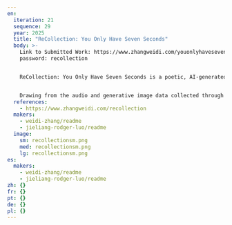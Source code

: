 ```yaml
---
en:
  iteration: 21
  sequence: 29
  year: 2025
  title: "ReCollection: You Only Have Seven Seconds"
  body: >-
    Link to Submitted Work: https://www.zhangweidi.com/youonlyhavesevenseconds
    password: recollection


    ReCollection: You Only Have Seven Seconds is a poetic, AI-generated documentary that visualizes human fading memory at the intersection of remembrance and imagination. Against the backdrop of rising Alzheimer’s cases and the emergence of machine-generated false memories, the video reimagines remembrance through the lens of artificial intelligence. Inspired by her grandmother’s cognitive decline, the artist created a custom AI system that transforms fragmented spoken recollections into synthetic visual sequences. Presented as a public interactive AI art installation, ReCollection has welcomed thousands of visitors from around the world to whisper their fading memories—each within seven seconds—into the artwork and generate visual memories in real time. These visual memories—constructed through speech recognition, text auto-completion, and text-to-image generation—form the foundation of an evolving visual archive.


    Drawing from the audio and generative image data collected through the ReCollection installation, the video incorporates emerging speech-to-video technology to weave a collective, culturally diverse montage of love and loss. Initially conceived as a personal reflection, ReCollection has evolved into a living, breathing, shared worldbuilding experience for memory recreation—where the ephemeral past is not restored, but reassembled into a dynamic portrait of collective human selfhood.
  references:
    - https://www.zhangweidi.com/recollection
  makers:
    - weidi-zhang/readme
    - jieliang-rodger-luo/readme
  image:
    sm: recollectionsm.png
    med: recollectionsm.png
    lg: recollectionsm.png
es:
  makers:
    - weidi-zhang/readme
    - jieliang-rodger-luo/readme
zh: {}
fr: {}
pt: {}
de: {}
pl: {}
---
```

